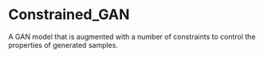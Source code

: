 # Constrained_GAN
A GAN model that is augmented with a number of constraints to control the properties of generated samples.
